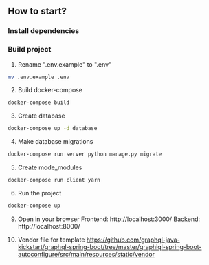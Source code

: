 ## How to start?

### Install dependencies

### Build project

1. Rename ".env.example" to ".env"
```bash
mv .env.example .env
```

2. Build docker-compose
```bash
docker-compose build
```

3. Create database
```bash
docker-compose up -d database
```

4. Make database migrations
```bash
docker-compose run server python manage.py migrate
```

5. Create mode_modules
```bash
docker-compose run client yarn
```

6. Run the project
```bash
docker-compose up
```

9. Open in your browser
  Frontend:
  http://localhost:3000/
  Backend:
  http://localhost:8000/

10. Vendor file for template
https://github.com/graphql-java-kickstart/graphql-spring-boot/tree/master/graphiql-spring-boot-autoconfigure/src/main/resources/static/vendor

